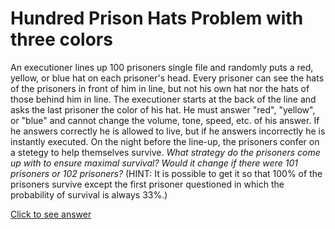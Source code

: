 # Hundred Prison Hats Problem with three colors

An executioner lines up 100 prisoners single file and randomly puts a red, 
yellow, or blue hat on each prisoner's head. Every prisoner can see the hats of 
the prisoners in front of him in line, but not his own hat nor the hats of 
those behind him in line. The executioner starts at the back of the line and 
asks the last prisoner the color of his hat. He must answer "red", "yellow", or 
"blue" and cannot change the volume, tone, speed, etc. of his answer. If he 
answers correctly he is allowed to live, but if he answers incorrectly he is 
instantly executed. On the night before the line-up, the prisoners confer on a 
stetegy to help themselves survive. *What strategy do the prisoners come up 
with to ensure maximal survival? Would it change if there were 101 prisoners or 
102 prisoners?* (HINT: It is possible to get it so that 100% of the prisoners 
survive except the first prisoner questioned in which the probability of 
survival is always 33%.)

[Click to see answer](../answers/hundred_prison_hats_three_colors_answer.md)
